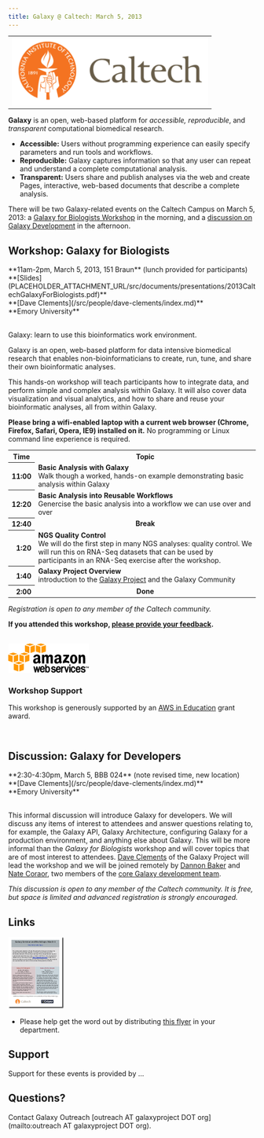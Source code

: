 ```yaml
---
title: Galaxy @ Caltech: March 5, 2013
---
```

<div class='center'>

<table>
  <tr>
    <td colspan=3 style=" text-align: center; border: none;"> <a href='http://caltech.edu/'><img src="/src/images/logos/CaltechLogoWTextBig.png" alt="California Institute of Technology" width="400" /></a> </td>
  </tr>
</table>


</div>

**Galaxy** is an open, web-based platform for *accessible, reproducible*, and *transparent* computational biomedical research.

* **Accessible:** Users without programming experience can easily specify parameters and run tools and workflows.
* **Reproducible:** Galaxy captures information so that any user can repeat and understand a complete computational analysis.
* **Transparent:** Users share and publish analyses via the web and create Pages, interactive, web-based documents that describe a complete analysis.

There will be two Galaxy-related events on the Caltech Campus on March 5, 2013: a [Galaxy for Biologists Workshop](/src/events/caltech2013/index.md#workshop-galaxy-for-biologists) in the morning, and a [discussion on Galaxy Development](/src/events/caltech2013/index.md#discussion-galaxy-for-developers) in the afternoon.
<br />

## Workshop: Galaxy for Biologists

<div class='indent'>
**11am-2pm, March 5, 2013, 151 Braun** (lunch provided for participants)<br />
**[Slides](PLACEHOLDER_ATTACHMENT_URL/src/documents/presentations/2013CaltechGalaxyForBiologists.pdf)**<br />
**[Dave Clements](/src/people/dave-clements/index.md)**<br />
**Emory University**<br /><br />


Galaxy: learn to use this bioinformatics work environment.

Galaxy is an open, web-based platform for data intensive biomedical research that enables non-bioinformaticians to create, run, tune, and share their own bioinformatic analyses.

This hands-on workshop will teach participants how to integrate data, and perform simple and complex analysis within Galaxy. It will also cover data visualization and visual analytics, and how to share and reuse your bioinformatic analyses, all from within Galaxy.

**Please bring a wifi-enabled laptop with a current web browser (Chrome, Firefox, Safari, Opera, IE9) installed on it.** No programming or Linux command line experience is required.

<table>
  <tr class="th" >
    <th> Time </th>
    <th> Topic </th>
  </tr>
  <tr>
    <th style=" text-align: right;"> 11:00 </th>
    <td> <strong>Basic Analysis with Galaxy</strong><div class='indent'>Walk though a worked, hands-on example demonstrating basic analysis within Galaxy</div> </td>
  </tr>
  <tr>
    <th style=" text-align: right;"> 12:20 </th>
    <td> <strong>Basic Analysis into Reusable Workflows</strong><div class='indent'>Genercise the basic analysis into a workflow we can use over and over</div> </td>
  </tr>
  <tr>
    <th style=" text-align: right;"> 12:40 </th>
    <td style=" text-align: center;"> <strong>Break</strong> </td>
  </tr>
  <tr>
    <th style=" text-align: right;"> 1:20 </th>
    <td> <strong>NGS Quality Control</strong><div class='indent'> We will do the first step in many NGS analyses: quality control.  We will run this on RNA-Seq datasets that can be used by participants in an RNA-Seq exercise after the workshop. </div> </td>
  </tr>
  <tr>
    <th style=" text-align: right;"> 1:40 </th>
    <td> <strong>Galaxy Project Overview</strong><div class='indent'>introduction to the <a href='http://galaxyproject.org/'>Galaxy Project</a> and the Galaxy Community</div> </td>
  </tr>
  <tr>
    <th style=" text-align: right;"> 2:00 </th>
    <td style=" text-align: center;"> <strong>Done</strong> </td>
  </tr>
</table>


*Registration is open to any member of the Caltech community.*

**If you attended this workshop, [please provide your feedback](http://bit.ly/Caltech2013).**

<div class='right'><br /><a href='http://aws.amazon.com/'><img src="/src/images/logos/AWSLogo.png" alt="Amazon Web Services" /></a></div>

### Workshop Support

This workshop is generously supported by an [AWS in Education](http://aws.amazon.com/education/) grant award.
</div>
<br />

## Discussion: Galaxy for Developers

<div class='indent'>
**2:30-4:30pm, March 5, BBB 024** (note revised time, new location) <br />
**[Dave Clements](/src/people/dave-clements/index.md)**<br />
**Emory University**<br /><br />

This informal discussion will introduce Galaxy for developers.  We will discuss any items of interest to attendees and answer questions relating to, for example, the Galaxy API, Galaxy Architecture, configuring Galaxy for a production environment, and anything else about Galaxy. This will be more informal than the *Galaxy for Biologists* workshop and will cover topics that are of most interest to attendees. [Dave Clements](/src/people/dave-clements/index.md) of the Galaxy Project will lead the workshop and we will be joined remotely by [Dannon Baker](/src/people/dannon-baker/index.md) and [Nate Coraor](/src/people/nate/index.md), two members of the [core Galaxy development team](/src/galaxy-team/index.md).

*This discussion is open to any member of the Caltech community. It is free, but space is limited and advanced registration is strongly encouraged.*
</div>

## Links

<div class='right'><a href='PLACEHOLDER_ATTACHMENT_URL/src/CaltechGalaxyDay.pdf'><img src="/src/events/caltech2013/CaltechGalaxyDayThumb.png" alt="Download flier" /></a></div>

* Please help get the word out by distributing [this flyer](PLACEHOLDER_ATTACHMENT_URL/src/CaltechGalaxyDay.pdf) in your department.

## Support

Support for these events is provided by ...

## Questions?

Contact Galaxy Outreach [outreach AT galaxyproject DOT org](mailto:outreach AT galaxyproject DOT org).

